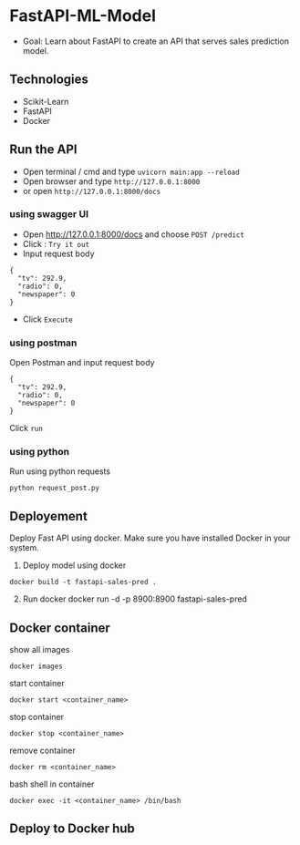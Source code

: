 # FastAPI-ML-Model

- Goal: Learn about FastAPI to create an API that serves sales prediction model.

## Technologies
- Scikit-Learn
- FastAPI
- Docker

## Run the API
- Open terminal / cmd and type `uvicorn main:app --reload`
- Open browser and type `http://127.0.0.1:8000`
- or open `http://127.0.0.1:8000/docs`

### using swagger UI
- Open http://127.0.0.1:8000/docs and choose  `POST /predict`
- Click : `Try it out`
- Input request body 
```
{
  "tv": 292.9,
  "radio": 0,
  "newspaper": 0
}
```
- Click `Execute`

### using postman
Open Postman and input request body 
```
{
  "tv": 292.9,
  "radio": 0,
  "newspaper": 0
}
```
Click `run`

### using python
Run using python requests
```
python request_post.py
```

## Deployement
Deploy Fast API using docker. Make sure you have installed Docker in your system. 
1. Deploy model using docker
```
docker build -t fastapi-sales-pred . 
```

2. Run docker 
docker run -d -p 8900:8900 fastapi-sales-pred

## Docker container
show all images
```
docker images
```

start container
```
docker start <container_name>
```

stop container
```
docker stop <container_name>
```

remove container
```
docker rm <container_name>
```

bash shell in container
```
docker exec -it <container_name> /bin/bash 
```
## Deploy to Docker hub